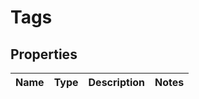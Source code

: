# Tags

## Properties
Name | Type | Description | Notes
------------ | ------------- | ------------- | -------------
